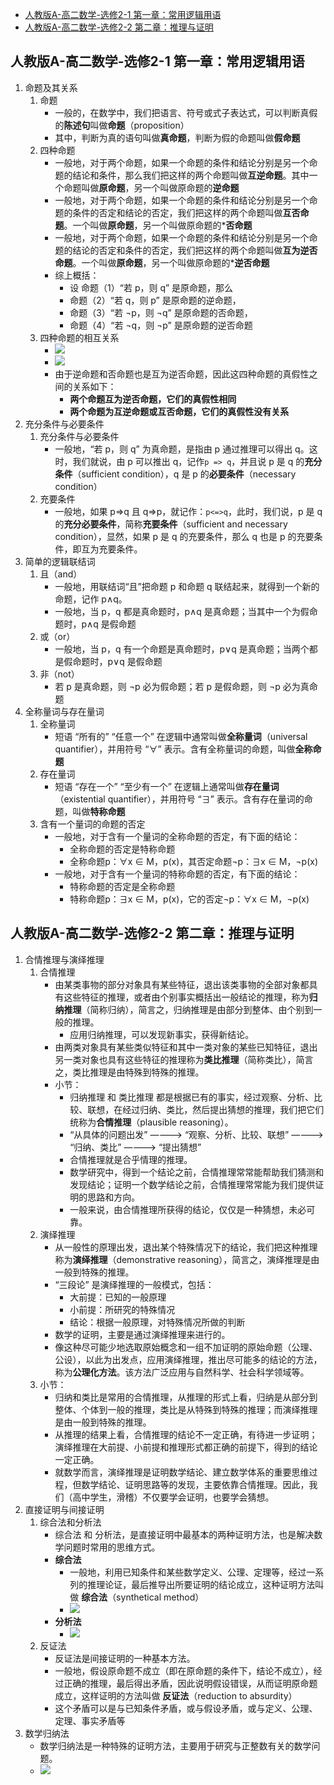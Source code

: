 <!-- TOC -->

- [人教版A-高二数学-选修2-1 第一章：常用逻辑用语](#人教版a-高二数学-选修2-1-第一章常用逻辑用语)
- [人教版A-高二数学-选修2-2 第二章：推理与证明](#人教版a-高二数学-选修2-2-第二章推理与证明)

<!-- /TOC -->

## 人教版A-高二数学-选修2-1 第一章：常用逻辑用语

1. 命题及其关系
    1. 命题
        - 一般的，在数学中，我们把语言、符号或式子表达式，可以判断真假的**陈述句**叫做**命题**（proposition）
        - 其中，判断为真的语句叫做**真命题**，判断为假的命题叫做**假命题**
    2. 四种命题
        - 一般地，对于两个命题，如果一个命题的条件和结论分别是另一个命题的结论和条件，那么我们把这样的两个命题叫做**互逆命题**。其中一个命题叫做**原命题**，另一个叫做原命题的**逆命题**
        - 一般地，对于两个命题，如果一个命题的条件和结论分别是另一个命题的条件的否定和结论的否定，我们把这样的两个命题叫做**互否命题**。一个叫做**原命题**，另一个叫做原命题的***否命题** 
        - 一般地，对于两个命题，如果一个命题的条件和结论分别是另一个命题的结论的否定和条件的否定，我们把这样的两个命题叫做**互为逆否命题**。一个叫做**原命题**，另一个叫做原命题的***逆否命题** 
        - 综上概括：
            - 设 命题（1）“若 p，则 q” 是原命题，那么
            -    命题（2）“若 q，则 p” 是原命题的逆命题，
            -    命题（3）“若 ¬p，则 ¬q” 是原命题的否命题，
            -    命题（4）“若 ¬q，则 ¬p” 是原命题的逆否命题
    3. 四种命题的相互关系
        - ![](../../assets/proposition-1.png)
        - ![](../../assets/proposition-2.png)
        - 由于逆命题和否命题也是互为逆否命题，因此这四种命题的真假性之间的关系如下：
            - **两个命题互为逆否命题，它们的真假性相同**
            - **两个命题为互逆命题或互否命题，它们的真假性没有关系**
2. 充分条件与必要条件
    1. 充分条件与必要条件
        - 一般地，“若 p，则 q” 为真命题，是指由 p 通过推理可以得出 q。这时，我们就说，由 p 可以推出 q，记作`p => q`，并且说 p 是 q 的**充分条件**（sufficient condition），q 是 p 的**必要条件**（necessary condition）
    2. 充要条件
        - 一般地，如果 p=>q 且 q=>p，就记作：`p<=>q`，此时，我们说，p 是 q 的**充分必要条件**，简称**充要条件**（sufficient and necessary condition），显然，如果 p 是 q 的充要条件，那么 q 也是 p 的充要条件，即互为充要条件。
3. 简单的逻辑联结词
    1. 且（and）
        - 一般地，用联结词“且”把命题 p 和命题 q 联结起来，就得到一个新的命题，记作 p∧q。
        - 一般地，当 p，q 都是真命题时，p∧q 是真命题；当其中一个为假命题时，p∧q 是假命题
    2. 或（or）
        - 一般地，当 p，q 有一个命题是真命题时，p∨q 是真命题；当两个都是假命题时，p∨q 是假命题
    3. 非（not）
        - 若 p 是真命题，则 ¬p 必为假命题；若 p 是假命题，则 ¬p 必为真命题
4. 全称量词与存在量词
    1. 全称量词
        - 短语 “所有的” “任意一个” 在逻辑中通常叫做**全称量词**（universal quantifier），并用符号 “∀” 表示。含有全称量词的命题，叫做**全称命题**
    2. 存在量词
        - 短语 “存在一个” “至少有一个” 在逻辑上通常叫做**存在量词**（existential quantifier），并用符号 “∃” 表示。含有存在量词的命题，叫做**特称命题**
    3. 含有一个量词的命题的否定
        - 一般地，对于含有一个量词的全称命题的否定，有下面的结论：
            - 全称命题的否定是特称命题
            - 全称命题p：∀x ∈ M，p(x)，其否定命题¬p：∃x ∈ M，¬p(x)
        - 一般地，对于含有一个量词的特称命题的否定，有下面的结论：
            - 特称命题的否定是全称命题
            - 特称命题p：∃x ∈ M，p(x)，它的否定¬p：∀x ∈ M，¬p(x)
## 人教版A-高二数学-选修2-2 第二章：推理与证明

1. 合情推理与演绎推理
    1. 合情推理
        - 由某类事物的部分对象具有某些特征，退出该类事物的全部对象都具有这些特征的推理，或者由个别事实概括出一般结论的推理，称为**归纳推理**（简称归纳），简言之，归纳推理是由部分到整体、由个别到一般的推理。
            - 应用归纳推理，可以发现新事实，获得新结论。
        - 由两类对象具有某些类似特征和其中一类对象的某些已知特征，退出另一类对象也具有这些特征的推理称为**类比推理**（简称类比），简言之，类比推理是由特殊到特殊的推理。
        - 小节：
            - 归纳推理 和 类比推理 都是根据已有的事实，经过观察、分析、比较、联想，在经过归纳、类比，然后提出猜想的推理，我们把它们统称为**合情推理**（plausible reasoning）。
            - “从具体的问题出发” ————> “观察、分析、比较、联想” ————> “归纳、类比” ————> “提出猜想”
            - 合情推理就是合乎情理的推理。
            - 数学研究中，得到一个结论之前，合情推理常常能帮助我们猜测和发现结论；证明一个数学结论之前，合情推理常常能为我们提供证明的思路和方向。
            - 一般来说，由合情推理所获得的结论，仅仅是一种猜想，未必可靠。
    2. 演绎推理
        - 从一般性的原理出发，退出某个特殊情况下的结论，我们把这种推理称为**演绎推理**（demonstrative reasoning），简言之，演绎推理是由一般到特殊的推理。
        - “三段论” 是演绎推理的一般模式，包括：
            - 大前提：已知的一般原理
            - 小前提：所研究的特殊情况
            - 结论：根据一般原理，对特殊情况所做的判断
        - 数学的证明，主要是通过演绎推理来进行的。
        - 像这种尽可能少地选取原始概念和一组不加证明的原始命题（公理、公设），以此为出发点，应用演绎推理，推出尽可能多的结论的方法，称为**公理化方法**。该方法广泛应用与自然科学、社会科学领域等。
    3. 小节：
        - 归纳和类比是常用的合情推理，从推理的形式上看，归纳是从部分到整体、个体到一般的推理，类比是从特殊到特殊的推理；而演绎推理是由一般到特殊的推理。
        - 从推理的结果上看，合情推理的结论不一定正确，有待进一步证明；演绎推理在大前提、小前提和推理形式都正确的前提下，得到的结论一定正确。
        - 就数学而言，演绎推理是证明数学结论、建立数学体系的重要思维过程，但数学结论、证明思路等的发现，主要依靠合情推理。因此，我们（高中学生，滑稽）不仅要学会证明，也要学会猜想。
2. 直接证明与间接证明
    1. 综合法和分析法
        - 综合法 和 分析法，是直接证明中最基本的两种证明方法，也是解决数学问题时常用的思维方式。
        - **综合法**
            - 一般地，利用已知条件和某些数学定义、公理、定理等，经过一系列的推理论证，最后推导出所要证明的结论成立，这种证明方法叫做 **综合法**（synthetical method）
            - ![](../../assets/synthetical_method.png)
        - **分析法**
            - ![](../../assets/analytical_method.png)
    2. 反证法
        - 反证法是间接证明的一种基本方法。
        - 一般地，假设原命题不成立（即在原命题的条件下，结论不成立），经过正确的推理，最后得出矛盾，因此说明假设错误，从而证明原命题成立，这样证明的方法叫做 **反证法**（reduction to absurdity）
        - 这个矛盾可以是与已知条件矛盾，或与假设矛盾，或与定义、公理、定理、事实矛盾等
3. 数学归纳法
    - 数学归纳法是一种特殊的证明方法，主要用于研究与正整数有关的数学问题。
    - ![](../../assets/math_induction.png)